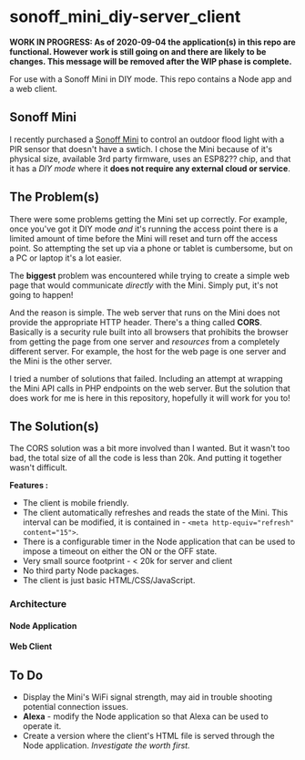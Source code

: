 # sonoff_mini_diy-server_client

**WORK IN PROGRESS: As of 2020-09-04 the application(s) in this repo are functional. However work is still going on and there are likely to be changes. This message will be removed after the WIP phase is complete.**


For use with a Sonoff Mini in DIY mode. This repo contains a Node app and a web client. 

## Sonoff Mini

I recently purchased a [Sonoff Mini](https://www.itead.cc/sonoff-mini.html) to control an outdoor flood light  with a PIR sensor that doesn't have a swtich. I chose the Mini because of it's physical size, available 3rd party firmware, uses an ESP82?? chip, and that it has a *DIY mode* where it **does not require any external cloud or service**.

## The Problem(s)

There were some problems getting the Mini set up correctly. For example, once you've got it DIY mode *and* it's running the access point there is a limited amount of time before the Mini will reset and turn off the access point. So attempting the set up via a phone or tablet is cumbersome, but on a PC or laptop it's a lot easier.

The **biggest** problem was encountered while trying to create a simple web page that would communicate *directly* with the Mini. Simply put, it's not going to happen! 

And the reason is simple. The web server that runs on the Mini does not provide the appropriate HTTP header. There's a thing called **CORS**. Basically is a security rule built into all browsers that prohibits the browser from getting the page from one server and *resources* from a completely different server. For example, the host for the web page is one server and the Mini is the other server.

I tried a number of solutions that failed. Including an attempt at wrapping the Mini API calls in PHP endpoints on the web server. But the solution that does work for me is here in this repository, hopefully it will work for you to!

## The Solution(s)

The CORS solution was a bit more involved than I wanted. But it wasn't too bad, the total size of all the code is less than 20k. And putting it together wasn't difficult. 

**Features :**

* The client is mobile friendly.
* The client automatically refreshes and reads the state of the Mini. This interval can be modified, it is contained in - `<meta http-equiv="refresh" content="15">`. 
* There is a configurable timer in the Node application that can be used to impose a timeout on either the ON or the OFF state.
* Very small source footprint - < 20k for server and client
* No third party Node packages.
* The client is just basic HTML/CSS/JavaScript. 

### Architecture

#### Node Application


#### Web Client




## To Do

* Display the Mini's WiFi signal strength, may aid in trouble shooting potential connection issues.
* **Alexa** - modify the Node application so that Alexa can be used to operate it.
* Create a version where the client's HTML file is served through the Node application. *Investigate the worth first.*


